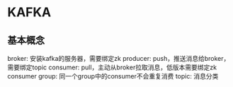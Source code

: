 # KAFKA
## 基本概念

broker: 安装kafka的服务器，需要绑定zk
producer: push，推送消息给broker，需要绑定topic
consumer: pull，主动从broker拉取消息，低版本需要绑定zk
consumer group: 同一个group中的consumer不会重复消费
topic: 消息分类